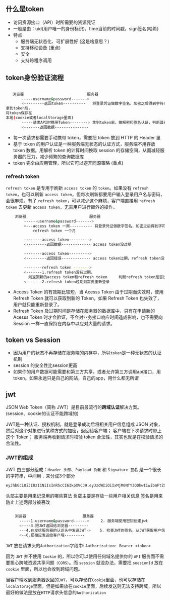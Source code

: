 ## 什么是token
* 访问资源接口（API）时所需要的资源凭证
* 一般是由：uid(用户唯一的身份标识)，time当前的时间戳，sign签名(哈希)
* 特点
  * 服务端无状态化、可扩展性好  (这是啥意思？)
  * 支持移动设备 (重点)
  * 安全 
  * 支持跨程序调用
  
## token身份验证流程

```bash

   浏览器                            服务器
       -----username&password------->
       <---------返回token----------   将登录凭证做数字签名，加密之后得到字符串作为token
拿到token后，
将token保存在
本地(cookie或者localStorage里面)
       -----请求API时携带Token--------> 拿到token串，做解密和签名认证，判断其有效性
       <-------返回数据---------------
```

* 每一次请求都需要手动携带 token，需要把 token 放到 HTTP 的 Header 里
* 基于 token 的用户认证是一种服务端无状态的认证方式，服务端不用存放 token 数据。用解析 token 的计算时间换取 session 的存储空间，从而减轻服务器的压力，减少频繁的查询数据库
* token 完全由应用管理，所以它可以避开同源策略 (重点)

### refresh token  
`refresh token` 是专用于刷新 `access token` 的 `token`。如果没有 `refresh token`，也可以刷新 `access token`，但每次刷新都要用户输入登录用户名与密码，会很麻烦。有了 `refresh token`，可以减少这个麻烦，客户端直接用 `refresh token` 去更新 `access token`，无需用户进行额外的操作。

```bash  
    浏览器                            服务器 
        ------username&password------->
        <---access token 一周---------- 将登录凭证做数字签名，加密之后得到字符串作为token
            refresh token 一个月

        --------access token--------->
        <---------返回数据------------- access token没过期 

        --------access token--------->
        <---------返回错误------------- access token过期，refresh token没有过期

        --------refresh token ------->
        <-------1.refresh token没有过期，
          则返回新的access token和refresh token     判断refresh token是否过期
        <-------2.refresh token过期则需要重新登录
```

* Access Token 的有效期比较短，当 Acesss Token 由于过期而失效时，使用 Refresh Token 就可以获取到新的 Token，如果 Refresh Token 也失效了，用户就只能重新登录了。
* Refresh Token 及过期时间是存储在服务器的数据库中，只有在申请新的 Acesss Token 时才会验证，不会对业务接口响应时间造成影响，也不需要向 Session 一样一直保持在内存中以应对大量的请求。

## token vs Session
* 因为用户的状态不再存储在服务端的内存中，所以`token`是一种无状态的认证机制
* session 的安全性比session更高
* 如果你的用户数据可能需要和第三方共享，或者允许第三方调用api接口，用token。如果永远只是自己的网站，自己的app，用什么都无所谓

## jwt
JSON Web Token（简称 JWT）是目前最流行的**跨域认证**解决方案。 (session、cookie的认证不能跨域的)

JWT是一种认证、授权机制。就是登录成功后将相关用户信息组成 JSON 对象，然后对这个对象进行某种方式的加密，返回给客户端； 客户端在下次请求时带上这个 Token； 服务端再收到请求时校验 token 合法性，其实也就是在校验请求的合法性。

### JWT的组成

JWT 由三部分组成：`Header 头部`、`Payload 负载` 和 `Signature 签名`
是一个很长的字符串，中间用 `.` 来分成3个部分
```bash 
eyJhbGciOiJIUzI1NiIsInR5cCI6IkpXVCJ9.eyJzdWIiOiIxMjM0NTY3ODkwIiwibmFtZSI6IkpvaG4gRG9lIiwiaWF0IjoxNTE2MjM5MDIyfQ.SflKxwRJSMeKKF2QT4fwpMeJf36POk6yJV_adQssw5c
```

头部主要是用来记录用的哪些算法
负载主要是存放一些用户相关信息
签名是用来防止上述两部分被篡改


```bash

    浏览器                         服务器
      -----1.username&password------>     2. 服务端使用密钥创建jwt
      <----3.把JWT返回给浏览器---------
      ---4.在发给服务器的认识头中发送JWT->    5. 检查JWT的签名，从JWT获取用户信息
      <--6.把相应发送给客户端---------
```

`JWT` 放在请求头的`Authorization`字段中:
`Authorization: Bearer <token>`

因为 `JWT` 并不使用 `Cookie` 的，所以你可以使用任何域名提供你的 `API` 服务而不需要担心跨域资源共享问题`（CORS）`。而 `session` 就没办法，需要把 `seesionId` 放在 `cookie` 里面，所以也会收到跨域问题。


当客户端收到服务器返回的`JWT`，可以存储在`Cookie`里面，也可以存储在`localStorage`里面。但是如果放在`cookie`里面，后续发送则无法支持跨域，所以最好的做法是放在`HTTP`请求头信息的`Authorization`

